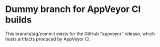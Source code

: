 ﻿Dummy branch for AppVeyor CI builds
===================================

This branch/tag/commit exists for the GitHub "appveyor" release, which hosts artifacts produced by AppVeyor CI.
